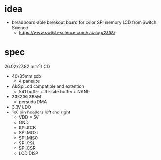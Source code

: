 # idea

- breadboard-able breakout board for color SPI memory LCD from Switch Science
    - https://www.switch-science.com/catalog/2858/

# spec

26.02x27.82 mm<sup>2</sup> LCD
- 40x35mm pcb
    - 4 panelize
- AkiSpiLcd compatible and extention
    - 541 buffer + 3-state buffer + NAND
- 23K256 SRAM
    - persudo DMA
- 3.3V LDO
- 1x8 pin headers left and right
    - VDD = 5V
    - GND
    - SPI.SCK
    - SPI.MOSI
    - SPI.MISO
    - SPI.CSL
    - SPI.CSR
    - LCD.DISP
